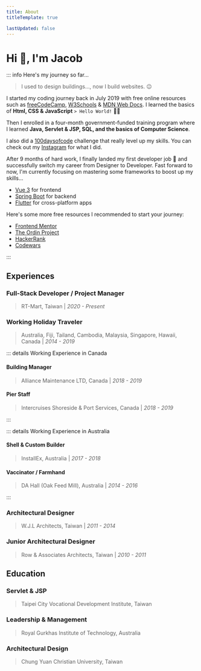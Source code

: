 ```yaml
---
title: About
titleTemplate: true

lastUpdated: false
---
```


# Hi :wave:, I'm Jacob

::: info Here's my journey so far...

> I used to design buildings..., now I build websites. :wink:

I started my coding journey back in July 2019 with free online resources such as [freeCodeCamp](https://www.freecodecamp.org/learn), [W3Schools](https://www.w3schools.com/) & [MDN Web Docs](https://developer.mozilla.org/en-US/). I learned the basics of **Html, CSS & JavaScript** `> Hello World!` :technologist:

Then I enrolled in a four-month government-funded training program where I learned **Java, Servlet & JSP, SQL, and the basics of Computer Science**.

I also did a [100daysofcode](https://www.100daysofcode.com/) challenge that really level up my skills. You can check out my [Instagram](https://www.instagram.com/jacoblindev/) for what I did.

After 9 months of hard work, I finally landed my first developer job :tada: and successfully switch my career from Designer to Developer. Fast forward to now, I'm currently focusing on mastering some frameworks to boost up my skills...

- [Vue 3](https://vuejs.org/) for frontend
- [Spring Boot](https://spring.io/) for backend
- [Flutter](https://flutter.dev/) for cross-platform apps

Here's some more free resources I recommended to start your journey:

- [Frontend Mentor](https://www.frontendmentor.io/)
- [The Ordin Project](https://www.theodinproject.com/)
- [HackerRank](https://www.hackerrank.com/dashboard)
- [Codewars](https://www.codewars.com/)

:::

## Experiences

### Full-Stack Developer / Project Manager

> RT-Mart, Taiwan | _2020 - Present_

### Working Holiday Traveler

> Australia, Fiji, Tailand, Cambodia, Malaysia, Singapore, Hawaii, Canada | _2014 - 2019_

::: details Working Experience in Canada

#### Building Manager

> Alliance Maintenance LTD, Canada | _2018 - 2019_

#### Pier Staff

> Intercruises Shoreside & Port Services, Canada | _2018 - 2019_

:::

::: details Working Experience in Australia

#### Shell & Custom Builder

> InstallEx, Australia | _2017 - 2018_

#### Vaccinator / Farmhand

> DA Hall (Oak Feed Mill), Australia | _2014 - 2016_

:::

### Architectural Designer

> W.J.L Architects, Taiwan | _2011 - 2014_

### Junior Architectural Designer

> Row & Associates Architects, Taiwan | _2010 - 2011_

## Education

### Servlet & JSP

> Taipei City Vocational Development Institute, Taiwan

### Leadership & Management

> Royal Gurkhas Institute of Technology, Australia

### Architectural Design

> Chung Yuan Christian University, Taiwan
